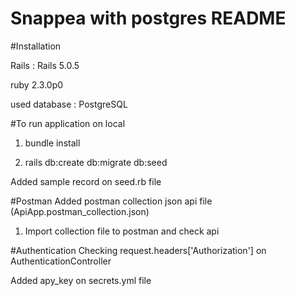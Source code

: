 # Snappea  with postgres README

#Installation

Rails : Rails 5.0.5

ruby 2.3.0p0

used database : PostgreSQL

#To run application on local

1. bundle install

2. rails db:create db:migrate db:seed


Added sample record on seed.rb file


#Postman
Added  postman collection json api file (ApiApp.postman_collection.json)

1. Import collection file to postman and check api



#Authentication
Checking request.headers['Authorization'] on  AuthenticationController

Added apy_key on secrets.yml file